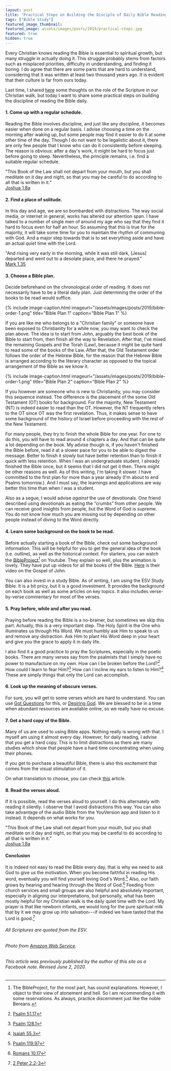 ```yaml
---
layout: post
title: "Practical Steps on Building the Disciple of Daily Bible Reading"
tags: ["Bible Study"]
featured_image_thumbnail:
featured_image: assets/images/posts/2019/practical-steps.jpg
featured: true
hidden: true
---
```

Every Christian knows reading the Bible is essential to spiritual growth, but many struggle in actually doing it. This struggle probably stems from factors such as misplaced priorities, difficulty in understanding, and finding it boring. I do agree that there are some parts that are hard to understand, considering that it was written at least two thousand years ago. It is evident that their culture is far from ours today.

Last time, I shared [here](*/2-tim-3-16-17) some thoughts on the role of the Scripture in our Christian walk, but today I want to share some practical steps on building the discipline of reading the Bible daily. <br>



#### 1. Come up with a regular schedule.

Reading the Bible involves discipline, and just like any discipline, it becomes easier when done on a regular basis. I advise choosing a time on the morning after waking up, but some people may find it easier to do it at some other time of the day. Though I do not want to be legalistic about it, there are only few people that I know who can do it consistently before sleeping. The reason is obvious: after a day's work, it might be hard to focus just before going to sleep. Nevertheless, the principle remains, i.e. find a suitable regular schedule.

"This Book of the Law shall not depart from your mouth, but you shall meditate on it day and night, so that you may be careful to do according to all that is written in it."<br>[Joshua 1.8a](https://biblia.com/bible/esv/joshua/1/8)



#### 2. Find a place of solitude.

In this day and age, we are so bombarded with distractions. The way social media, or internet in general, works has altered our attention span. I have talked to a number of single men of around my age who say that they find it hard to focus even for half an hour. So assuming that this is true for the majority, it will take some time for you to maintain the rhythm of communing with God. And a major step towards that is to set everything aside and have an actual *quiet* time with the Lord.

"And rising very early in the morning, while it was still dark, [Jesus] departed and went out to a desolate place, and there he prayed."<br>[Mark 1.35](https://biblia.com/bible/esv/mark/1/35)



#### 3. Choose a Bible plan.

Decide beforehand on the chronological order of reading. It does not necessarily have to be a literal daily plan. Just determining the order of the books to be read would suffice.

{% include image-caption.html imageurl="/assets/images/posts/2019/bible-order-1.png" title="Bible Plan 1" caption="Bible Plan 1" %}

If you are like me who belongs to a "Christian family" or someone have been exposed to Christianity for a while now, you may want to check the plan above. The idea is to start from John, arguably the best book of the Bible to start from, then finish all the way to Revelation. After that, I've mixed the remaining Gospels and the Torah (Law), because it might be quite hard to read some of the books of the Law. After that, the Old Testament order follows the order of the Hebrew Bible, for the reason that the Hebrew Bible is arranged according to the literary character as opposed to the topical arrangement of the Bible as we know it.

{% include image-caption.html imageurl="/assets/images/posts/2019/bible-order-1.png" title="Bible Plan 2" caption="Bible Plan 2" %}

If you however are someone who is new to Christianity, you may consider this sequence instead. The difference is the placement of the some Old Testament (OT) books for background. For the majority, New Testament (NT) is indeed easier to read than the OT. However, the NT frequently refers to the OT since OT was the first revelation. Thus, it makes sense to have some background of the history of Israel before proceeding with the rest of the New Testament.

For many people, they try to finish the whole Bible for one year. For one to do this, you will have to read around 4 chapters a day. And that can be quite a lot depending on the book. My advise though is, if you haven't finished the Bible before, read it at a slower pace for you to be able to digest the message. Better to finish it slowly but have better retention than to finish it quick with less retention. When I was an undergraduate student, I already finished the Bible once, but it seems that I did not get it then. There might be other reasons as well. As of this writing, I'm taking it slower. I have committed to the first plan for more than a year already (I'm about to end Psalms tomorrow.). And I must say, the learnings and applications are way better this time than when I was a student.

Also as a segue, I would advise *against* the use of devotionals. One friend described using devotionals as eating the “crumbs” from other people. We can receive good insights from people, but the Word of God is supreme. You do not know how much you are missing out by depending on other people instead of diving to the Word directly. 



#### 4. Learn some background on the book to be read.

Before actually starting a book of the Bible, check out some background information. This will be helpful for you to get the general idea of the book (i.e. outline), as well as the historical context. For starters, you can watch the [BibleProject](https://www.youtube.com/channel/UCVfwlh9XpX2Y_tQfjeln9QA)[^1] on Youtube. They explain so well, plus the animation is lovely. They have put up videos for all the books of the Bible. [Here](https://www.youtube.com/watch?v=G-2e9mMf7E8&t=116s) is their video on the Gospel of John.

You can also invest in a study Bible. As of writing, I am using the ESV Study Bible. It is a bit pricy, but it is a good investment. It provides the background on each book as well as some articles on key topics. It also includes verse-by-verse commentary for most of the verses. 



#### 5. Pray before, while and after you read.

Praying before reading the Bible is a no-brainer, but sometimes we skip this part. Actually, this is a very important step. The Holy Spirit is the One who illuminates us through His Word. We must humbly ask Him to speak to us and remove any distraction. Ask Him to plant His Word deep in your heart and give you the grace to apply it in daily life.

I also find it a good practice to pray the Scriptures, especially in the poetic books. There are many verses say from the psalmists that I simply have no power to manufacture on my own. How can I be broken before the Lord?[^2] How could I learn to fear Him?[^3]  How can I incline my ears to listen to Him?[^4] These are simply things that only the Lord can accomplish.



#### 6. Look up the meaning of obscure verses.

For sure, you will get to some verses which are hard to understand. You can use [Got Questions](https://www.gotquestions.org/) for this, or [Desiring God](https://www.desiringgod.org/). We are blessed to be in a time when abundant resources are available online, so we really have no excuse.



#### 7. Get a hard copy of the Bible.

Many of us are used to using Bible apps. Nothing really is wrong with that. I myself am using it almost every day. However, for daily reading, I advise that you get a hard copy. This is to limit distractions as there are many studies which show that people have a hard time concentrating when using their phones.

If you get to purchase a beautiful Bible, there is also this excitement that comes from the visual stimulation of it.

On what translation to choose, you can check [this](*/a-laymans-guide-to-bible-translations) article.



#### 8. Read the verses aloud.

If it is possible, read the verses aloud to yourself. I do this alternately with reading it silently. I observe that I avoid distractions this way. You can also take advantage of the audio Bible from the YouVersion app and listen to it instead. It depends on what works for you.

"This Book of the Law shall not depart from your mouth, but you shall meditate on it day and night, so that you may be careful to do according to all that is written in it."<br>[Joshua 1.8a](https://biblia.com/bible/esv/joshua/1/8)



#### Conclusion

It is indeed not easy to read the Bible every day, that is why we need to ask God to give us the motivation. When you become faithful in reading His word, eventually you will find yourself loving God's Word.[^5] Also, our faith grows by hearing and hearing through the Word of God.[^6] Feeding from church services and small groups are also helpful and absolutely important, especially in aligning our interpretations, but personally, what has been mostly helpful for my Christian walk is the daily quiet time with the Lord. My prayer is that like newborn infants, we would long for the pure spiritual milk that by it we may grow up into salvation---if indeed we have tasted that the Lord is good.[^7]

###### All Scriptures are quoted from the ESV.

###### Photo from [Amazon Web Service](https://mohler.s3.amazonaws.com/uploads/2016/09/iStock_45271310_MED.jpg).

###### This article was previously published by the author of this site as a Facebook note. Revised June 2, 2020.

[^1]: The BibleProject, for the most part, has sound explanations. However, I object to their view of atonement and hell. So I am recommending it with some reservations. As always, practice discernment just like the noble Bereans.
[^2]: [Psalm 51.17](https://biblia.com/bible/esv/psalm/51/17)
[^3]: [Psalm 128.1](https://biblia.com/bible/esv/psalm/128/1)
[^4]: [Isaiah 55.3](https://biblia.com/bible/esv/isaiah/55/3)
[^5]: [Psalm 119.97](https://biblia.com/bible/esv/psalm/119/97)
[^6]: [Romans 10.17](https://biblia.com/bible/esv/romans/10/17)
[^7]: [2 Peter 2.2-3](https://biblia.com/bible/esv/2-peter/2/2-3)
